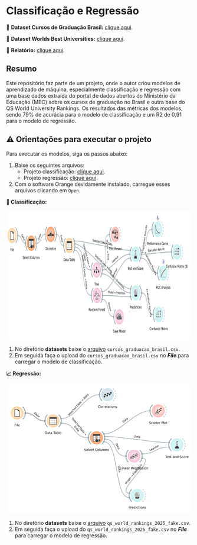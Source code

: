 # Classificação e Regressão

:game_die: **Dataset Cursos de Graduação Brasil:** [clique aqui](https://dadosabertos.mec.gov.br/indicadores-sobre-ensino-superior/item/183-cursos-de-graduacao-do-brasil).

:game_die: **Dataset Worlds Best Universities:** [clique aqui](
https://www.kaggle.com/datasets/darrylljk/worlds-best-universities-qs-rankings-2025).


:page_facing_up: **Relatório:** [clique aqui](/classificacao_e_regressao/relatorio/Relatório.pdf).

## Resumo

Este repositório faz parte de um projeto, onde o autor criou modelos de aprendizado de máquina, especialmente classificação e regressão com uma base dados extraída do portal de dados abertos do Ministério da Educação (MEC) sobre os cursos de graduação no Brasil e outra base do QS World University Rankings. Os resultados das métricas dos modelos, sendo 79% de acurácia para o modelo de classificação e um R2 de 0.91 para o modelo de regressão.

## :warning: Orientações para executar o projeto

Para executar os modelos, siga os passos abaixo:

1. Baixe os seguintes arquivos:
    - Projeto classificação: [clique aqui](/classificacao_e_regressao/modelos/projeto_orange/classificacao.ows).
    - Projeto regressão: [clique aqui](/classificacao_e_regressao/modelos/projeto_orange/regressao.ows).
2. Com o software Orange devidamente instalado, carregue esses arquivos clicando em `Open`.

**:1234: Classificação:**

<img src="/imgs/projeto_classificacao.png" alt="projeto_classificacao" width="825" height="350">

1. No diretório **datasets** baixe o [arquivo](/datasets/cursos_graduacao_brasil.csv
) `cursos_graduacao_brasil.csv`.
2. Em seguida faça o upload do `cursos_graduacao_brasil.csv` no ***File*** para carregar o modelo de classificação.

**:chart_with_upwards_trend: Regressão:**

<img src="/imgs/projeto_regressao.png" alt="projeto_regressao" width="500" height="350">

1. No diretório **datasets** baixe o [arquivo](/datasets/qs_world_rankings_2025_fake.csv) `qs_world_rankings_2025_fake.csv`.
2. Em seguida faça o upload do `qs_world_rankings_2025_fake.csv` no ***File*** para carregar o modelo de regressão.
